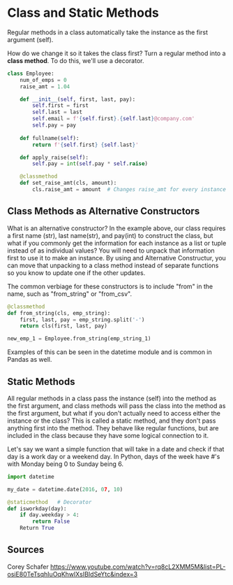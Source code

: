 # Class and Static Methods

Regular methods in a class automatically take the instance as the first argument (self).

How do we change it so it takes the class first? Turn a regular method into a **class method**. To do this, we'll use a decorator.

```python
class Employee:
    num_of_emps = 0
    raise_amt = 1.04

    def __init__(self, first, last, pay):
        self.first = first
        self.last = last
        self.email = f'{self.first}.{self.last}@company.com'
        self.pay = pay
    
    def fullname(self):
        return f'{self.first} {self.last}'

    def apply_raise(self):
        self.pay = int(self.pay * self.raise)

    @classmethod
    def set_raise_amt(cls, amount):
        cls.raise_amt = amount  # Changes raise_amt for every instance in class
```

## Class Methods as Alternative Constructors

What is an alternative constructor? In the example above, our class requires a first name (str), last name(str), and pay(int) to construct the class, but what if you commonly get the information for each instance as a list or tuple instead of as individual values? You will need to unpack that information first to use it to make an instance. By using and Alternative Constructur, you can move that unpacking to a class method instead of separate functions so you know to update one if the other updates.

The common verbiage for these constructors is to include "from" in the name, such as "from_string" or "from_csv".

```python
@classmethod
def from_string(cls, emp_string):
    first, last, pay = emp_string.split('-')
    return cls(first, last, pay)

new_emp_1 = Employee.from_string(emp_string_1)
```

Examples of this can be seen in the datetime module and is common in Pandas as well.

## Static Methods

All regular methods in a class pass the instance (self) into the method as the first argument, and class methods will pass the class into the method as the first argument, but what if you don't actually need to access either the instance or the class? This is called a static method, and they don't pass anything first into the method. They behave like regular functions, but are included in the class because they have some logical connection to it.

Let's say we want a simple function that will take in a date and check if that day is a work day or a weekend day. In Python, days of the week have #'s with Monday being 0 to Sunday being 6.

```python
import datetime

my_date = datetime.date(2016, 07, 10)

@staticmethod   # Decorator
def isworkday(day):
    if day.weekday > 4:
        return False
    Return True
```

## Sources

Corey Schafer
https://www.youtube.com/watch?v=rq8cL2XMM5M&list=PL-osiE80TeTsqhIuOqKhwlXsIBIdSeYtc&index=3